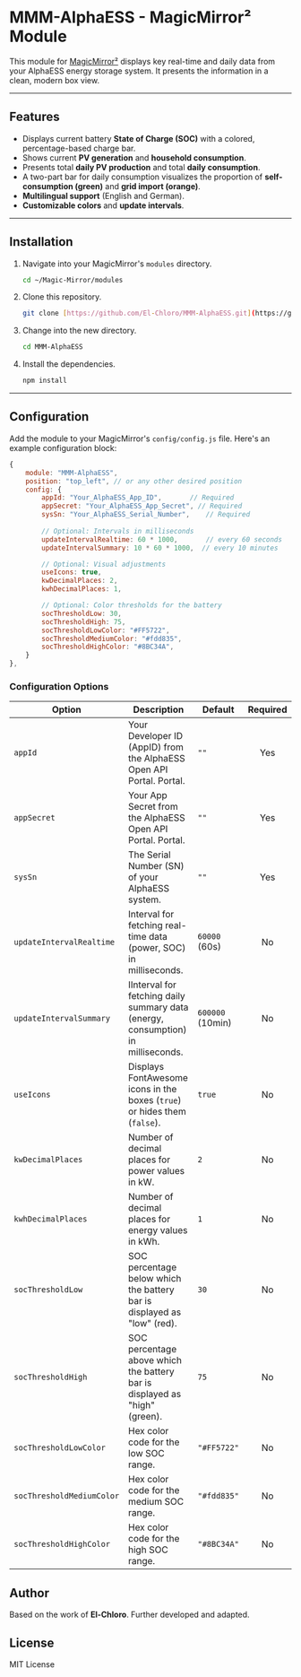 # MMM-AlphaESS - MagicMirror² Module

This module for [MagicMirror²](https://magicmirror.builders/) displays key real-time and daily data from your AlphaESS energy storage system. It presents the information in a clean, modern box view.

---

## Features
* Displays current battery **State of Charge (SOC)** with a colored, percentage-based charge bar.
* Shows current **PV generation** and **household consumption**.
* Presents total **daily PV production** and total **daily consumption**.
* A two-part bar for daily consumption visualizes the proportion of **self-consumption (green)** and **grid import (orange)**.
* **Multilingual support** (English and German).
* **Customizable colors** and **update intervals**.

---

## Installation
1.  Navigate into your MagicMirror's `modules` directory.
    ```bash
    cd ~/Magic-Mirror/modules
    ```
2.  Clone this repository.
    ```bash
    git clone [https://github.com/El-Chloro/MMM-AlphaESS.git](https://github.com/El-Chloro/MMM-AlphaESS.git)
    ```
3.  Change into the new directory.
    ```bash
    cd MMM-AlphaESS
    ```
4.  Install the dependencies.
    ```bash
    npm install
    ```

---

## Configuration
Add the module to your MagicMirror's `config/config.js` file. Here's an example configuration block:

```javascript
{
    module: "MMM-AlphaESS",
    position: "top_left", // or any other desired position
    config: {
        appId: "Your_AlphaESS_App_ID",       // Required
        appSecret: "Your_AlphaESS_App_Secret", // Required
        sysSn: "Your_AlphaESS_Serial_Number",    // Required
        
        // Optional: Intervals in milliseconds
        updateIntervalRealtime: 60 * 1000,       // every 60 seconds
        updateIntervalSummary: 10 * 60 * 1000,  // every 10 minutes

        // Optional: Visual adjustments
        useIcons: true,
        kwDecimalPlaces: 2,
        kwhDecimalPlaces: 1,

        // Optional: Color thresholds for the battery
        socThresholdLow: 30,
        socThresholdHigh: 75,
        socThresholdLowColor: "#FF5722",
        socThresholdMediumColor: "#fdd835",
        socThresholdHighColor: "#8BC34A",
    }
},
```


### Configuration Options

| Option                  | Description                                                                                       | Default          | Required |
| ----------------------- | -------------------------------------------------------------------------------------------------- | --------------------- | :----------: |
| `appId`                 | Your Developer ID (AppID) from the AlphaESS Open API Portal. Portal.                                        | `""`                  |      Yes      |
| `appSecret`             | Your App Secret from the AlphaESS Open API Portal. Portal.                                                   | `""`                  |      Yes      |
| `sysSn`                 | The Serial Number (SN) of your AlphaESS system.                                                      | `""`                  |      Yes      |
| `updateIntervalRealtime`|Interval for fetching real-time data (power, SOC) in milliseconds.                      | `60000` (60s)         |     No     |
| `updateIntervalSummary` | IInterval for fetching daily summary data (energy, consumption) in milliseconds.             | `600000` (10min)      |     No     |
| `useIcons`              | Displays FontAwesome icons in the boxes (`true`) or hides them (`false`).                | `true`                |     No     |
| `kwDecimalPlaces`       | Number of decimal places for power values in kW.                             | `2`                   |     No     |
| `kwhDecimalPlaces`      | Number of decimal places for energy values in kWh.                                | `1`                   |     No     |
| `socThresholdLow`       | SOC percentage below which the battery bar is displayed as "low" (red).                      | `30`                  |     No     |
| `socThresholdHigh`      | SOC percentage above which the battery bar is displayed as "high" (green).                          | `75`                  |     No     |
| `socThresholdLowColor`  |Hex color code for the low SOC range.                                                       | `"#FF5722"`           |     No     |
| `socThresholdMediumColor` | Hex color code for the medium SOC range.                                                    | `"#fdd835"`           |     No     |
| `socThresholdHighColor` | Hex color code for the high SOC range.	                                            | `"#8BC34A"`           |     No     |

## Author
Based on the work of **El-Chloro**. Further developed and adapted.

## License
MIT License